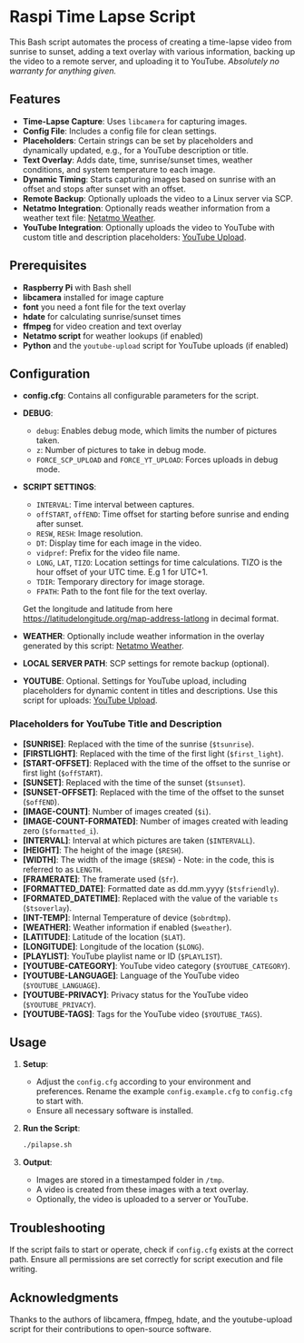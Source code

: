 # Raspi Time Lapse Script

This Bash script automates the process of creating a time-lapse video from sunrise to sunset, adding a text overlay with various information, backing up the video to a remote server, and uploading it to YouTube. 
*Absolutely no warranty for anything given.*

## Features

- **Time-Lapse Capture**: Uses `libcamera` for capturing images.
- **Config File**: Includes a config file for clean settings.
- **Placeholders**: Certain strings can be set by placeholders and dynamically updated, e.g., for a YouTube description or title.
- **Text Overlay**: Adds date, time, sunrise/sunset times, weather conditions, and system temperature to each image.
- **Dynamic Timing**: Starts capturing images based on sunrise with an offset and stops after sunset with an offset.
- **Remote Backup**: Optionally uploads the video to a Linux server via SCP.
- **Netatmo Integration**: Optionally reads weather information from a weather text file: [Netatmo Weather](https://github.com/noviceiii/netatmoweather).
- **YouTube Integration**: Optionally uploads the video to YouTube with custom title and description placeholders: [YouTube Upload](https://github.com/noviceiii/youtube-upload).

## Prerequisites

- **Raspberry Pi** with Bash shell
- **libcamera** installed for image capture
- **font** you need a font file for the text overlay
- **hdate** for calculating sunrise/sunset times
- **ffmpeg** for video creation and text overlay
- **Netatmo script** for weather lookups (if enabled)
- **Python** and the `youtube-upload` script for YouTube uploads (if enabled)

## Configuration

- **config.cfg**: Contains all configurable parameters for the script.

- **DEBUG**: 
  - `debug`: Enables debug mode, which limits the number of pictures taken.
  - `z`: Number of pictures to take in debug mode.
  - `FORCE_SCP_UPLOAD` and `FORCE_YT_UPLOAD`: Forces uploads in debug mode.

- **SCRIPT SETTINGS**:
  - `INTERVAL`: Time interval between captures.
  - `offSTART`, `offEND`: Time offset for starting before sunrise and ending after sunset.
  - `RESW`, `RESH`: Image resolution.
  - `DT`: Display time for each image in the video.
  - `vidpref`: Prefix for the video file name.
  - `LONG`, `LAT`, `TIZO`: Location settings for time calculations. TIZO is the hour offset of your UTC time. E.g 1 for UTC+1.
  - `TDIR`: Temporary directory for image storage.
  - `FPATH`: Path to the font file for the text overlay.

  Get the longitude and latitude from here https://latitudelongitude.org/map-address-latlong in decimal format.

- **WEATHER**: Optionally include weather information in the overlay generated by this script: [Netatmo Weather](https://github.com/noviceiii/netatmoweather).

- **LOCAL SERVER PATH**: SCP settings for remote backup (optional).

- **YOUTUBE**: Optional. Settings for YouTube upload, including placeholders for dynamic content in titles and descriptions. Use this script for uploads: [YouTube Upload](https://github.com/noviceiii/youtube-upload).

### Placeholders for YouTube Title and Description

- **[SUNRISE]**: Replaced with the time of the sunrise (`$tsunrise`).
- **[FIRSTLIGHT]**: Replaced with the time of the first light (`$first_light`).
- **[START-OFFSET]**: Replaced with the time of the offset to the sunrise or first light (`$offSTART`).
- **[SUNSET]**: Replaced with the time of the sunset (`$tsunset`).
- **[SUNSET-OFFSET]**: Replaced with the time of the offset to the sunset (`$offEND`).
- **[IMAGE-COUNT]**: Number of images created (`$i`).
- **[IMAGE-COUNT-FORMATED]**: Number of images created with leading zero (`$formatted_i`).
- **[INTERVAL]**: Interval at which pictures are taken (`$INTERVALL`).
- **[HEIGHT]**: The height of the image (`$RESH`).
- **[WIDTH]**: The width of the image (`$RESW`) - Note: in the code, this is referred to as `LENGTH`.
- **[FRAMERATE]**: The framerate used (`$fr`).
- **[FORMATTED_DATE]**: Formatted date as dd.mm.yyyy (`$tsfriendly`).
- **[FORMATED_DATETIME]**: Replaced with the value of the variable `ts` (`$tsoverlay`).
- **[INT-TEMP]**: Internal Temperature of device (`$obrdtmp`).
- **[WEATHER]**: Weather information if enabled (`$weather`).
- **[LATITUDE]**: Latitude of the location (`$LAT`).
- **[LONGITUDE]**: Longitude of the location (`$LONG`).
- **[PLAYLIST]**: YouTube playlist name or ID (`$PLAYLIST`).
- **[YOUTUBE-CATEGORY]**: YouTube video category (`$YOUTUBE_CATEGORY`).
- **[YOUTUBE-LANGUAGE]**: Language of the YouTube video (`$YOUTUBE_LANGUAGE`).
- **[YOUTUBE-PRIVACY]**: Privacy status for the YouTube video (`$YOUTUBE_PRIVACY`).
- **[YOUTUBE-TAGS]**: Tags for the YouTube video (`$YOUTUBE_TAGS`).

## Usage

1. **Setup**: 
   - Adjust the `config.cfg` according to your environment and preferences. Rename the example `config.example.cfg` to `config.cfg` to start with.
   - Ensure all necessary software is installed.

2. **Run the Script**:
   ```bash
   ./pilapse.sh
   ```

3. **Output**: 
   - Images are stored in a timestamped folder in `/tmp`.
   - A video is created from these images with a text overlay.
   - Optionally, the video is uploaded to a server or YouTube.

## Troubleshooting

If the script fails to start or operate, check if `config.cfg` exists at the correct path. Ensure all permissions are set correctly for script execution and file writing.

## Acknowledgments

Thanks to the authors of libcamera, ffmpeg, hdate, and the youtube-upload script for their contributions to open-source software.